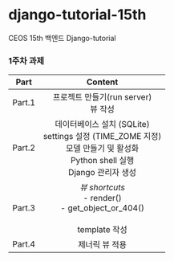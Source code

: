 # django-tutorial-15th
CEOS 15th 백엔드 Django-tutorial

### 1주차 과제
|  Part  |                                                     Content                                                      |
|:------:|:----------------------------------------------------------------------------------------------------------------:|
| Part.1 |                                         프로젝트 만들기(run server) </br> 뷰 작성                                          |
| Part.2 | 데이터베이스 설치 (SQLite) </br> settings 설정 (TIME_ZOME 지정) </br> 모델 만들기 및 활성화 </br> Python shell 실행 </br> Django 관리자 생성 |
| Part.3 |                *뷰 shortcuts* </br> - render() </br> - get_object_or_404() </br></br> template 작성                 |
| Part.4 |                                                     제너릭 뷰 적용                                                     |